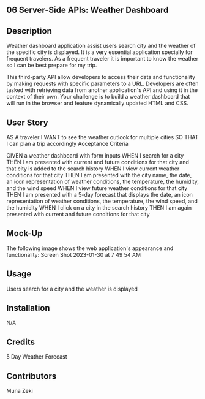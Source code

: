 ## 06 Server-Side APIs: Weather Dashboard

## Description

Weather dashboard application assist users search city and the weather of the specific city is displayed. It is a very essential application specially for frequent travelers. As a frequent traveler it is important to know the weather so I can be best prepare for my trip.

This third-party API allow developers to access their data and functionality by making requests with specific parameters to a URL. Developers are often tasked with retrieving data from another application's API and using it in the context of their own. Your challenge is to build a weather dashboard that will run in the browser and feature dynamically updated HTML and CSS.

## User Story

AS A traveler
I WANT to see the weather outlook for multiple cities
SO THAT I can plan a trip accordingly
Acceptance Criteria

GIVEN a weather dashboard with form inputs
WHEN I search for a city
THEN I am presented with current and future conditions for that city and that city is added to the search history
WHEN I view current weather conditions for that city
THEN I am presented with the city name, the date, an icon representation of weather conditions, the temperature, the humidity, and the wind speed
WHEN I view future weather conditions for that city
THEN I am presented with a 5-day forecast that displays the date, an icon representation of weather conditions, the temperature, the wind speed, and the humidity
WHEN I click on a city in the search history
THEN I am again presented with current and future conditions for that city

## Mock-Up

The following image shows the web application's appearance and functionality: Screen Shot 2023-01-30 at 7 49 54 AM

## Usage

Users search for a city and the weather is displayed

## Installation

N/A

## Credits

5 Day Weather Forecast

## Contributors

Muna Zeki